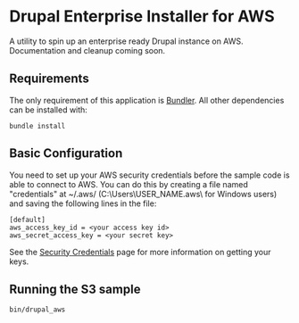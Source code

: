 # Drupal Enterprise Installer for AWS

A utility to spin up an enterprise ready Drupal instance on AWS. Documentation and cleanup coming soon.

## Requirements

The only requirement of this application is [Bundler](http://bundler.io). All other dependencies can be installed with:

    bundle install

## Basic Configuration

You need to set up your AWS security credentials before the sample code is able
to connect to AWS. You can do this by creating a file named "credentials" at ~/.aws/ 
(C:\Users\USER_NAME\.aws\ for Windows users) and saving the following lines in the file:

    [default]
    aws_access_key_id = <your access key id>
    aws_secret_access_key = <your secret key>

See the [Security Credentials](http://aws.amazon.com/security-credentials) page
for more information on getting your keys.

## Running the S3 sample

    bin/drupal_aws
